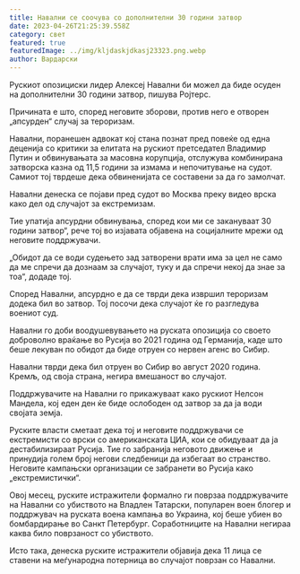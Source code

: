```yaml
---
title: Навални се соочува со дополнителни 30 години затвор
date: 2023-04-26T21:25:39.558Z
category: свет
featured: true
featuredImage: ../img/kljdaskjdkasj23323.png.webp
author: Вардарски
---
```


Рускиот опозициски лидер Алексеј Навални би можел да биде осуден на дополнителни 30 години затвор, пишува Ројтерс.

Причината е што, според неговите зборови, против него е отворен „апсурден“ случај за тероризам.

Навални, поранешен адвокат кој стана познат пред повеќе од една деценија со критики за елитата на рускиот претседател Владимир Путин и обвинувањата за масовна корупција, отслужува комбинирана затворска казна од 11,5 години за измама и непочитување на судот. Самиот тој тврдеше дека обвиненијата се составени за да го замолчат.

Навални денеска се појави пред судот во Москва преку видео врска како дел од случајот за екстремизам.

Тие упатија апсурдни обвинувања, според кои ми се закануваат 30 години затвор“, рече тој во изјавата објавена на социјалните мрежи од неговите поддржувачи.

„Обидот да се води судењето зад затворени врати има за цел не само да ме спречи да дознаам за случајот, туку и да спречи некој да знае за тоа“, додаде тој.

Според Навални, апсурдно е да се тврди дека извршил тероризам додека бил во затвор. Тој посочи дека случајот ќе го разгледува воениот суд.

Навални го доби воодушевувањето на руската опозиција со своето доброволно враќање во Русија во 2021 година од Германија, каде што беше лекуван по обидот да биде отруен со нервен агенс во Сибир.

Навални тврди дека бил отруен во Сибир во август 2020 година. Кремљ, од своја страна, негира вмешаност во случајот.

Поддржувачите на Навални го прикажуваат како рускиот Нелсон Мандела, кој еден ден ќе биде ослободен од затвор за да ја води својата земја.

Руските власти сметаат дека тој и неговите поддржувачи се екстремисти со врски со американската ЦИА, кои се обидуваат да ја дестабилизираат Русија. Тие го забранија неговото движење и принудија голем број негови следбеници да избегаат во странство. Неговите кампањски организации се забранети во Русија како „екстремистички“.

Овој месец, руските истражители формално ги поврзаа поддржувачите на Навални со убиството на Владлен Татарски, популарен воен блогер и поддржувач на руската воена кампања во Украина, кој беше убиен во бомбардирање во Санкт Петербург. Соработниците на Навални негираа каква било поврзаност со убиството.

Исто така, денеска руските истражители објавија дека 11 лица се ставени на меѓународна потерница во случајот поврзан со Навални.
